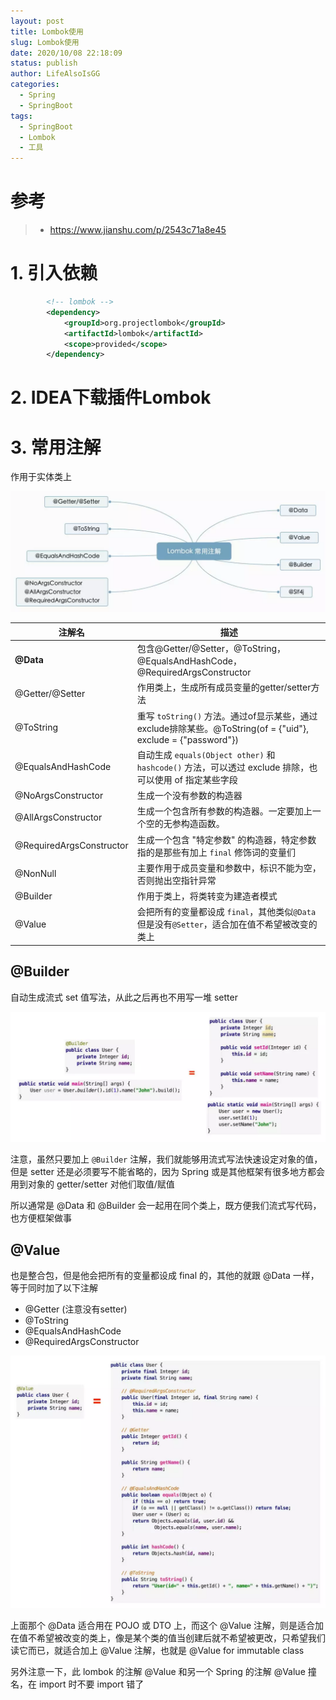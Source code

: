 ```yaml
---
layout: post
title: Lombok使用
slug: Lombok使用
date: 2020/10/08 22:18:09
status: publish
author: LifeAlsoIsGG
categories: 
  - Spring
  - SpringBoot
tags: 
  - SpringBoot
  - Lombok
  - 工具
---
```






# 参考

> - https://www.jianshu.com/p/2543c71a8e45





# 1. 引入依赖

```xml
        <!-- lombok -->
        <dependency>
            <groupId>org.projectlombok</groupId>
            <artifactId>lombok</artifactId>
            <scope>provided</scope>
        </dependency>
```





# 2. IDEA下载插件Lombok







# 3. 常用注解

作用于实体类上

![](images/Lombok使用/lombok注解.png)





| 注解名                   | 描述                                                         |
| ------------------------ | ------------------------------------------------------------ |
| **@Data**                | 包含@Getter/@Setter，@ToString，@EqualsAndHashCode，@RequiredArgsConstructor |
| @Getter/@Setter          | 作用类上，生成所有成员变量的getter/setter方法                |
| @ToString                | 重写 `toString()` 方法。通过of显示某些，通过exclude排除某些。@ToString(of = {"uid"}, exclude = {"password"}) |
| @EqualsAndHashCode       | 自动生成 `equals(Object other)` 和 `hashcode()` 方法，可以透过 exclude 排除，也可以使用 of 指定某些字段 |
| @NoArgsConstructor       | 生成一个没有参数的构造器                                     |
| @AllArgsConstructor      | 生成一个包含所有参数的构造器。一定要加上一个空的无参构造函数。 |
| @RequiredArgsConstructor | 生成一个包含 "特定参数" 的构造器，特定参数指的是那些有加上 `final` 修饰词的变量们 |
| @NonNull                 | 主要作用于成员变量和参数中，标识不能为空，否则抛出空指针异常 |
| @Builder                 | 作用于类上，将类转变为建造者模式                             |
| @Value                   | 会把所有的变量都设成 `final`，其他类似`@Data`但是没有`@Setter`，适合加在值不希望被改变的类上 |







## @Builder

自动生成流式 set 值写法，从此之后再也不用写一堆 setter 



![](images/Lombok使用/@Builder.png)

注意，虽然只要加上 `@Builder` 注解，我们就能够用流式写法快速设定对象的值，但是 setter 还是必须要写不能省略的，因为 Spring 或是其他框架有很多地方都会用到对象的 getter/setter 对他们取值/赋值

所以通常是 @Data 和 @Builder 会一起用在同个类上，既方便我们流式写代码，也方便框架做事



## @Value

也是整合包，但是他会把所有的变量都设成 final 的，其他的就跟 @Data 一样，等于同时加了以下注解

- @Getter (注意没有setter)
- @ToString
- @EqualsAndHashCode
- @RequiredArgsConstructor



![](images/Lombok使用/@Value.png)

上面那个 @Data 适合用在 POJO 或 DTO 上，而这个 @Value 注解，则是适合加在值不希望被改变的类上，像是某个类的值当创建后就不希望被更改，只希望我们读它而已，就适合加上 @Value 注解，也就是 @Value for immutable class

另外注意一下，此 lombok 的注解 @Value 和另一个 Spring 的注解 @Value 撞名，在 import 时不要 import 错了
